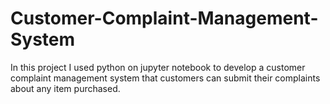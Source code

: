 # Customer-Complaint-Management-System
In this project I used python on jupyter notebook to develop a customer complaint management system that customers can submit their complaints about any item purchased.
